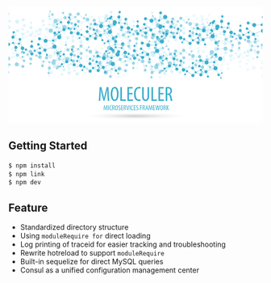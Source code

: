![Moleculer logo](web-service/assets/logo.png)

## Getting Started

```zsh
$ npm install
$ npm link
$ npm dev
```

## Feature

-  Standardized directory structure
-  Using `moduleRequire for` direct loading
-  Log printing of traceid for easier tracking and troubleshooting
-  Rewrite hotreload to support `moduleRequire`
-  Built-in sequelize for direct MySQL queries
-  Consul as a unified configuration management center

